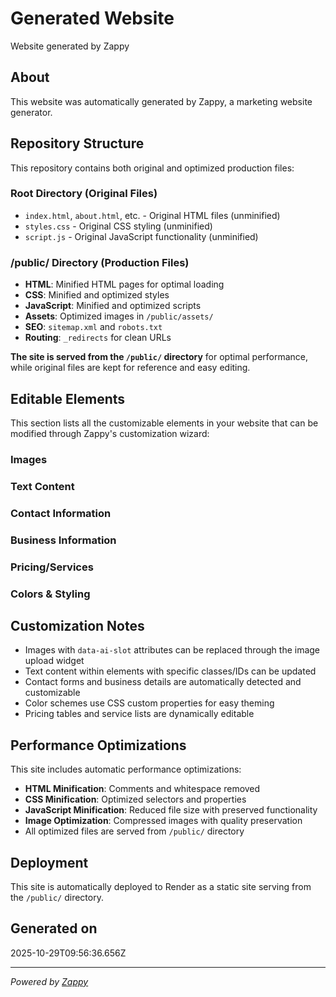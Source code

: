 # Generated Website

Website generated by Zappy

## About

This website was automatically generated by Zappy, a marketing website generator.

## Repository Structure

This repository contains both original and optimized production files:

### Root Directory (Original Files)
- `index.html`, `about.html`, etc. - Original HTML files (unminified)
- `styles.css` - Original CSS styling (unminified)
- `script.js` - Original JavaScript functionality (unminified)

### /public/ Directory (Production Files)
- **HTML**: Minified HTML pages for optimal loading
- **CSS**: Minified and optimized styles
- **JavaScript**: Minified and optimized scripts
- **Assets**: Optimized images in `/public/assets/`
- **SEO**: `sitemap.xml` and `robots.txt`
- **Routing**: `_redirects` for clean URLs

**The site is served from the `/public/` directory** for optimal performance, while original files are kept for reference and easy editing.

## Editable Elements

This section lists all the customizable elements in your website that can be modified through Zappy's customization wizard:

### Images


### Text Content


### Contact Information


### Business Information


### Pricing/Services


### Colors & Styling


## Customization Notes

- Images with `data-ai-slot` attributes can be replaced through the image upload widget
- Text content within elements with specific classes/IDs can be updated
- Contact forms and business details are automatically detected and customizable
- Color schemes use CSS custom properties for easy theming
- Pricing tables and service lists are dynamically editable

## Performance Optimizations

This site includes automatic performance optimizations:
- **HTML Minification**: Comments and whitespace removed
- **CSS Minification**: Optimized selectors and properties
- **JavaScript Minification**: Reduced file size with preserved functionality
- **Image Optimization**: Compressed images with quality preservation
- All optimized files are served from `/public/` directory

## Deployment

This site is automatically deployed to Render as a static site serving from the `/public/` directory.

## Generated on

2025-10-29T09:56:36.656Z

---

*Powered by [Zappy](https://zappy.dev)*
